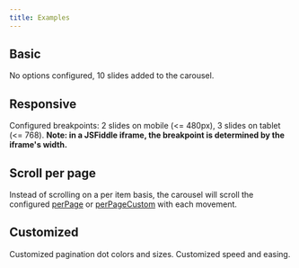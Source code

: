 ```yaml
---
title: Examples
---
```


## Basic

No options configured, 10 slides added to the carousel.

<script async src="//jsfiddle.net/toddlawton/2bxwyg8g/embed/result,js/"></script>

## Responsive

Configured breakpoints: 2 slides on mobile (<= 480px), 3 slides on tablet (<= 768).
**Note: in a JSFiddle iframe, the breakpoint is determined by the iframe's width.**

<script async src="//jsfiddle.net/toddlawton/rvhxLdkq/embed/result,js/"></script>

## Scroll per page

Instead of scrolling on a per item basis, the carousel will scroll the configured [perPage](/api#perPage) or [perPageCustom](/api#perPageCustom) with each movement.

<script async src="//jsfiddle.net/toddlawton/6ckc1pqv/embed/result,js/"></script>

## Customized

Customized pagination dot colors and sizes. Customized speed and easing.

<script async src="//jsfiddle.net/toddlawton/ycp9bwhp/embed/result,js/"></script>

<style type="text/css">iframe { min-height: 230px; }</style>

